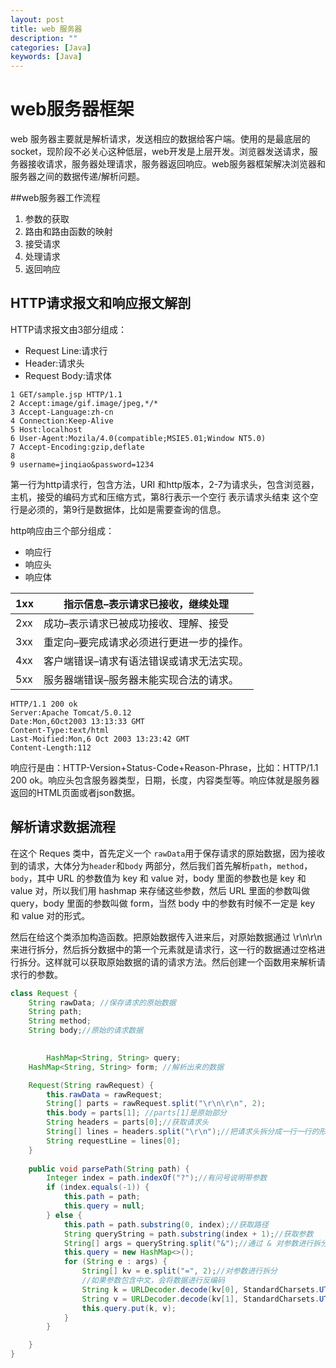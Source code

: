 ```yaml
---
layout: post
title: web 服务器
description: ""
categories: [Java]
keywords: [Java]
---
```


# web服务器框架

web 服务器主要就是解析请求，发送相应的数据给客户端。使用的是最底层的 socket，现阶段不必关心这种低层，web开发是上层开发。浏览器发送请求，服务器接收请求，服务器处理请求，服务器返回响应。web服务器框架解决浏览器和服务器之间的数据传递/解析问题。

##web服务器工作流程

1. 参数的获取
2. 路由和路由函数的映射
1. 接受请求
2. 处理请求
3. 返回响应

## HTTP请求报文和响应报文解剖

HTTP请求报文由3部分组成：

- Request Line:请求行
- Header:请求头
- Request Body:请求体

```http
1 GET/sample.jsp HTTP/1.1
2 Accept:image/gif.image/jpeg,*/*
3 Accept-Language:zh-cn
4 Connection:Keep-Alive
5 Host:localhost
6 User-Agent:Mozila/4.0(compatible;MSIE5.01;Window NT5.0)
7 Accept-Encoding:gzip,deflate
8
9 username=jinqiao&password=1234
```

第一行为http请求行，包含方法，URI 和http版本，2-7为请求头，包含浏览器，主机，接受的编码方式和压缩方式，第8行表示一个空行 表示请求头结束 这个空行是必须的，第9行是数据体，比如是需要查询的信息。

http响应由三个部分组成：

- 响应行
- 响应头
- 响应体

| 1xx  | 指示信息–表示请求已接收，继续处理         |
| ---- | ----------------------------------------- |
| 2xx  | 成功–表示请求已被成功接收、理解、接受     |
| 3xx  | 重定向–要完成请求必须进行更进一步的操作。 |
| 4xx  | 客户端错误–请求有语法错误或请求无法实现。 |
| 5xx  | 服务器端错误–服务器未能实现合法的请求。   |

```http
HTTP/1.1 200 ok
Server:Apache Tomcat/5.0.12
Date:Mon,6Oct2003 13:13:33 GMT
Content-Type:text/html
Last-Moified:Mon,6 Oct 2003 13:23:42 GMT
Content-Length:112
```

响应行是由：HTTP-Version+Status-Code+Reason-Phrase，比如：HTTP/1.1 200 ok。响应头包含服务器类型，日期，长度，内容类型等。响应体就是服务器返回的HTML页面或者json数据。

## 解析请求数据流程

在这个 Reques 类中，首先定义一个 `rawData`用于保存请求的原始数据，因为接收到的请求，大体分为`header`和`body` 两部分，然后我们首先解析`path`，`method`，`body`，其中 URL 的参数值为 key 和 value 对，body 里面的参数也是 key 和 value 对，所以我们用 hashmap 来存储这些参数，然后 URL 里面的参数叫做 query，body 里面的参数叫做 form，当然 body 中的参数有时候不一定是 key 和 value 对的形式。

然后在给这个类添加构造函数。把原始数据传入进来后，对原始数据通过 \r\n\r\n 来进行拆分，然后拆分数据中的第一个元素就是请求行，这一行的数据通过空格进行拆分。这样就可以获取原始数据的请的请求方法。然后创建一个函数用来解析请求行的参数。

```java
class Request {
    String rawData; //保存请求的原始数据
    String path;
    String method;
    String body;//原始的请求数据

		
		HashMap<String, String> query;
    HashMap<String, String> form; //解析出来的数据

    Request(String rawRequest) {
        this.rawData = rawRequest;
        String[] parts = rawRequest.split("\r\n\r\n", 2);
        this.body = parts[1]; //parts[1]是原始部分
        String headers = parts[0];//获取请求头
        String[] lines = headers.split("\r\n");//把请求头拆分成一行一行的形式
        String requestLine = lines[0];
    }
    
    public void parsePath(String path) {
        Integer index = path.indexOf("?");//有问号说明带参数
        if (index.equals(-1)) {
            this.path = path;
            this.query = null;
        } else {
            this.path = path.substring(0, index);//获取路径
            String queryString = path.substring(index + 1);//获取参数
            String[] args = queryString.split("&");//通过 & 对参数进行拆分
            this.query = new HashMap<>();
            for (String e : args) {
                String[] kv = e.split("=", 2);//对参数进行拆分
                //如果参数包含中文，会将数据进行反编码
                String k = URLDecoder.decode(kv[0], StandardCharsets.UTF_8);
                String v = URLDecoder.decode(kv[1], StandardCharsets.UTF_8);
                this.query.put(k, v);
            }
        }

    }
}
```

### 